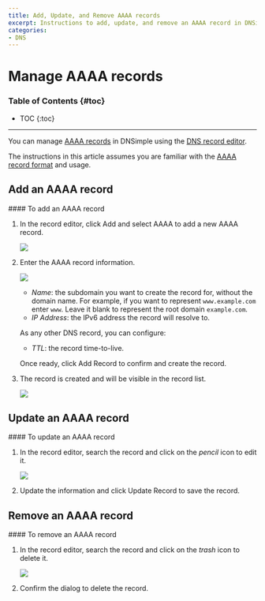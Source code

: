```yaml
---
title: Add, Update, and Remove AAAA records
excerpt: Instructions to add, update, and remove an AAAA record in DNSimple.
categories:
- DNS
---
```


# Manage AAAA records

### Table of Contents {#toc}

* TOC
{:toc}

---

You can manage [AAAA records](/articles/aaaa-record) in DNSimple using the [DNS record editor](/articles/record-editor).

The instructions in this article assumes you are familiar with the [AAAA record format](/articles/aaaa-record#record-format) and usage.


## Add an AAAA record

<div class="section-steps" markdown="1">
#### To add an AAAA record

1.  In the record editor, click <label>Add</label> and select <label>AAAA</label> to add a new AAAA record.

    ![](/files/record-aaaa-create-select.png)

1.  Enter the AAAA record information.

    ![](/files/record-aaaa-create-new.png)

    - _Name_: the subdomain you want to create the record for, without the domain name. For example, if you want to represent `www.example.com` enter `www`. Leave it blank to represent the root domain `example.com`.
    - _IP Address_: the IPv6 address the record will resolve to.

    As any other DNS record, you can configure:

    - _TTL_: the record time-to-live.

    Once ready, click <label>Add Record</label> to confirm and create the record.

1.  The record is created and will be visible in the record list.

    ![](/files/record-aaaa-item.png)

</div>


## Update an AAAA record

<div class="section-steps" markdown="1">
#### To update an AAAA record

1.  In the record editor, search the record and click on the _pencil_ icon to edit it.

    ![](/files/record-aaaa-item-edit.png)

1.  Update the information and click <label>Update Record</label> to save the record.
</div>


## Remove an AAAA record

<div class="section-steps" markdown="1">
#### To remove an AAAA record

1.  In the record editor, search the record and click on the _trash_ icon to delete it.

    ![](/files/record-aaaa-item-delete.png)

1.  Confirm the dialog to delete the record.
</div>
